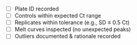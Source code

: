 ﻿- [ ] Plate ID recorded
- [ ] Controls within expected Ct range
- [ ] Replicates within tolerance (e.g., SD ≤ 0.5 Ct)
- [ ] Melt curves inspected (no unexpected peaks)
- [ ] Outliers documented & rationale recorded
